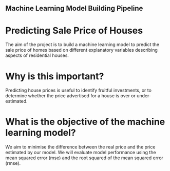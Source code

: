 ## Machine Learning Model Building Pipeline

# Predicting Sale Price of Houses
The aim of the project is to build a machine learning model to predict the sale price of homes based on different explanatory variables describing aspects of residential houses.

# Why is this important?
Predicting house prices is useful to identify fruitful investments, or to determine whether the price advertised for a house is over or under-estimated.

# What is the objective of the machine learning model?
We aim to minimise the difference between the real price and the price estimated by our model. We will evaluate model performance using the mean squared error (mse) and the root squared of the mean squared error (rmse).

